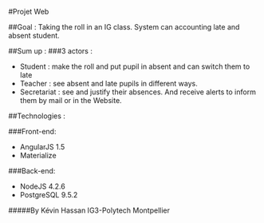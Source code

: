 #Projet Web

##Goal :
Taking the roll in an IG class.
System can accounting late and absent student.

##Sum up :
###3 actors :

* Student : make the roll and put pupil in absent and can switch them to late
* Teacher : see absent and late pupils in different ways.
* Secretariat : see and justify their absences. And receive alerts to inform them by mail or in the Website. 

##Technologies :

###Front-end:
* AngularJS 1.5
* Materialize

###Back-end:
* NodeJS 4.2.6
* PostgreSQL 9.5.2

#####By Kévin Hassan IG3-Polytech Montpellier
